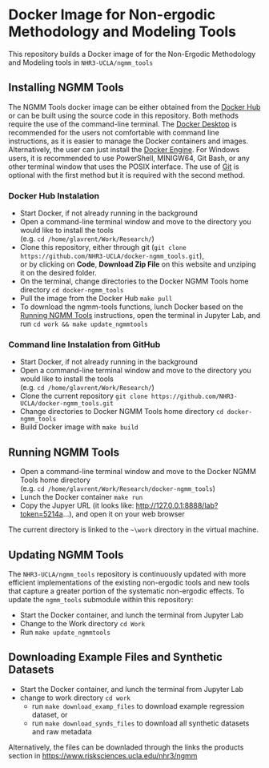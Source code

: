 # Docker Image for Non-ergodic Methodology and Modeling Tools

This repository builds a Docker image of for the Non-Ergodic Methodology and Modeling tools in `NHR3-UCLA/ngmm_tools` 


## Installing NGMM Tools

The NGMM Tools docker image can be either obtained from the [Docker Hub](https://hub.docker.com/r/nhr3webhub/ngmm-tools) or can be built using the source code in this repository. Both methods require the use of the command-line terminal. The [Docker Desktop](https://www.docker.com/products/docker-desktop/) is recommended for the users not comfortable with command line instructions, as it is easier to manage the Docker containers and images. Alternatively, the user can just install the [Docker Engine](https://docs.docker.com/engine/install/). For Windows users, it is recommended to use PowerShell, MINIGW64, Git Bash, or any other terminal window that uses the POSIX interface. The use of [Git](https://github.com/git-guides/install-git) is optional with the first method but it is required with the second method. 

### Docker Hub Instalation

 * Start Docker, if not already running in the background
 * Open a command-line terminal window and move to the directory you would like to install the tools <br> (e.g. ``cd /home/glavrent/Work/Research/``)
 * Clone this repository, either through git (``git clone https://github.com/NHR3-UCLA/docker-ngmm_tools.git``), <br>or by clicking on **Code**, **Download Zip File** on this website and unziping it on the desired folder. 
 * On the terminal, change directories to the Docker NGMM Tools home directory ``cd docker-ngmm_tools``
 * Pull the image from the Docker Hub ``make pull``
 * To download the ngmm-tools functions, lunch Docker based on the [Running NGMM Tools](running_ngmmm_tools) instructions, open the terminal in Jupyter Lab, and run ``cd work && make update_ngmmtools``

### Command line Instalation from GitHub

 * Start Docker, if not already running in the background
 * Open a command-line terminal window and move to the directory you would like to install the tools <br> (e.g. ``cd /home/glavrent/Work/Research/``)
 * Clone the current repository ``git clone https://github.com/NHR3-UCLA/docker-ngmm_tools.git``
 * Change directories to Docker NGMM Tools home directory ``cd docker-ngmm_tools``
 * Build Docker image with ``make build``
 
## Running NGMM Tools

* Open a command-line terminal window and move to the Docker NGMM Tools home directory <br> (e.g. ``cd /home/glavrent/Work/Research/docker-ngmm_tools``)
* Lunch the Docker container ``make run``
* Copy the Jupyer URL (it looks like: http://127.0.0.1:8888/lab?token=5214a...), and open it on your web browser

The current directory is linked to the ``~\work`` directory in the virtual machine. 

## Updating NGMM Tools

 The `NHR3-UCLA/ngmm_tools` repository is continuously updated with more efficient implementations of the existing non-ergodic tools and new tools that capture a greater portion of the systematic non-ergodic effects. To update the ``ngmm_tools`` submodule within this repository:
 
* Start the Docker container, and lunch the terminal from Jupyter Lab
* Change to the Work directory ``cd Work``
* Run ``make update_ngmmtools``

## Downloading Example Files and Synthetic Datasets

* Start the Docker container, and lunch the terminal from Jupyter Lab
 * change to work directory ``cd work``
   - run ``make download_examp_files`` to download example regression dataset, or
   - run ``make download_synds_files`` to download all synthetic datasets and raw metadata 

Alternatively, the files can be downladed through the links the products section in https://www.risksciences.ucla.edu/nhr3/ngmm
